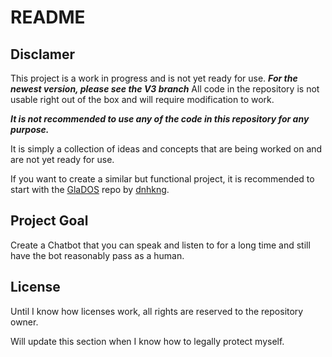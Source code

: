 # README

## Disclamer

This project is a work in progress and is not yet ready for use.
***For the newest version, please see the V3 branch***
All code in the repository is not usable right out of the box and will require modification to work.

***It is not recommended to use any of the code in this repository for any purpose.***

It is simply a collection of ideas and concepts that are being worked on and are not yet ready for use.

If you want to create a similar but functional project, it is recommended to start with the [GlaDOS](https://github.com/dnhkng/GlaDOS) repo by [dnhkng](https://github.com/dnhkng).

## Project Goal

Create a Chatbot that you can speak and listen to for a long time and still have the bot reasonably pass as a human.

## License

Until I know how licenses work, all rights are reserved to the repository owner.

Will update this section when I know how to legally protect myself.
